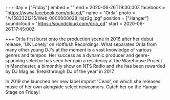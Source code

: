+++
day = ["Friday"]
embed = ""
end = 2020-06-26T19:30:00Z
facebook = "https://www.facebook.com/orla.cd/"
name = "Or:la"
photo = "/v1583321215/Web_0000000028_lojz2g.jpg"
position = ["Hangar"]
soundcloud = "https://soundcloud.com/orla_cd"
start = 2020-06-26T17:45:00Z

+++
Or:la first burst onto the production scene in 2016 after her debut release, 'UK Lonely' on Hotflush Recordings. What separates Or:la from many other young DJ's at the moment is a vast knowledge of various genres and tempos. Her success as a dynamic producer and genre-spanning selector has seen her gain a residency at the Warehouse Project in Manchester, a bimonthly show on NTS Radio and she has been rewarded by DJ Mag as ‘Breakthrough DJ of the year’ in 2017.

In 2019 she launched her new label imprint 'Céad', on which she releases music of her own alongside select newcomers. Catch her on the Hangar Stage on Friday!